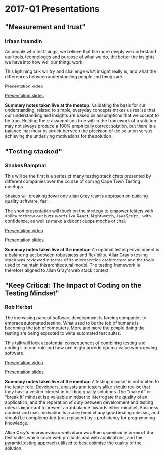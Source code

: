 # 2017-Q1 Presentations

## "Measurement and trust" 
### Irfaan Imamdin

As people who test things, we believe that the more deeply we understand our tools, technologies and purpose of what we do, the better the insights we have into how well our things work.

This lightning talk will  try and challenge what insight really is, and what the differences between understanding people and things are.

[Presentation video](https://youtu.be/WM_ChaW8RJk?t=25s)

[Presentation slides](slides-trust-measurement.pptx)

**Summary notes taken live at the meetup:** Validating the basis for our understanding, related to simple, everyday concepts makes us realise that our understanding and insights are based on assumptions that we accept to be true. Holding these assumptions true within the framework of a solution may not always produce a 100% empirically correct solution, but there is a balance that must be struck between the precision of the solution versus achieving the underlying motivations for the solution. 

## "Testing stacked" 
### Shakes Ramphal
This will be the first in a series of many testing stack chats presented by different companies over the course of coming Cape Town Testing meetups.

Shakes will breaking down one Allan Gray team’s approach on building quality software, fast. 

The short presentation will touch on the strategy to empower testers with ability to throw out buzz words like React, Nightwatch, JavaScript… with confidence, as well as make a decent cuppa mocha or chai. 

[Presentation video](https://youtu.be/WM_ChaW8RJk?t=13m56s)

[Presentation slides](slides-testing-stacked.pptx)

**Summary notes taken live at the meetup:** An optimal testing environment is a balancing act between robustness and flexibility. Allan Gray's testing stack was reviewed in terms of its microservice architecture and the tools used to maintain this architectural model. The  testing framework is therefore aligned to Allan Gray's web stack context.   

## "Keep Critical: The Impact of Coding on the Testing Mindset" 
### Rob Herbst
The increasing pace of software development is forcing companies to embrace automated testing. What used to be the job of humans is becoming the job of computers. More and more the people doing the testing are being expected to write automated test suites. 

This talk will look at potential consequences of combining testing and coding into one role and how one might provide optimal value when testing software.

[Presentation video](https://youtu.be/WM_ChaW8RJk?t=26m28s)

[Presentation slides](slides-keep-critical.pptx)

**Summary notes taken live at the meetup:** A testing mindset is not limited to the tester role. Developers, analysts and testers alike should realise that they have a vested interest in building quality solutions. The "make it" or "break it" mindset is a valuable mindset to interrogate the quality of an application, and the separation of duty between development and testing roles is important to prevent an imbalance towards either mindset. Business context and user motivation is a core tenet of any good testing mindset, and should be complemented (not replaced) by a proficiency for programming knowledge.

Allan Gray's microservice architecture was then examined in terms of the test suites which cover web products and web applications, and the pyramid testing approach utilised to best optimise the quality of the solution. 
